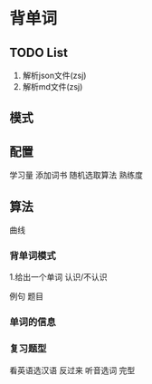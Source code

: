 # 背单词

## TODO List

1. 解析json文件(zsj)
2. 解析md文件(zsj)

## 模式

## 配置

学习量
添加词书
随机选取算法
熟练度

## 算法

曲线

### 背单词模式

1.给出一个单词 认识/不认识

例句
题目

### 单词的信息

### 复习题型

看英语选汉语
反过来
听音选词
完型





